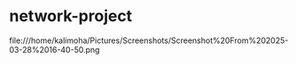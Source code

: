 # network-project

file:///home/kalimoha/Pictures/Screenshots/Screenshot%20From%202025-03-28%2016-40-50.png
